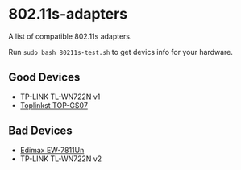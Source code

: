 # 802.11s-adapters
A list of compatible 802.11s adapters.

Run `sudo bash 80211s-test.sh` to get devics info for your hardware.

## Good Devices

* TP-LINK TL-WN722N v1
* [Toplinkst TOP-GS07](toplinkst-top-gs07/toplinkst-top-gs07)

## Bad Devices

* [Edimax EW-7811Un](edimax-ew-7811un/edimax-ew-7811un)
* TP-LINK TL-WN722N v2
